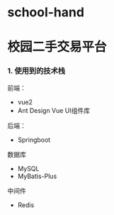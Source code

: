 # school-hand

# 校园二手交易平台

### 1. 使用到的技术栈

前端：

- vue2
- Ant Design Vue UI组件库

后端：

- Springboot

数据库

- MySQL
- MyBatis-Plus

中间件

- Redis
